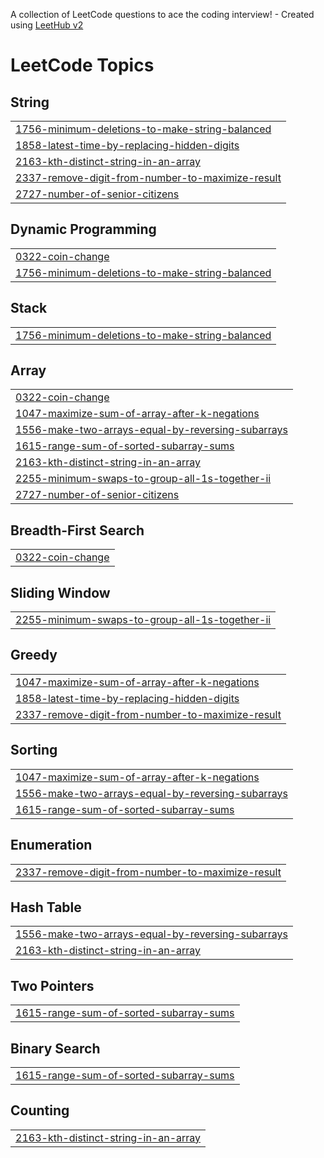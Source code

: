 A collection of LeetCode questions to ace the coding interview! - Created using [LeetHub v2](https://github.com/arunbhardwaj/LeetHub-2.0)
<!---LeetCode Topics Start-->
# LeetCode Topics
## String
|  |
| ------- |
| [1756-minimum-deletions-to-make-string-balanced](https://github.com/MayureshSawant9/leetcode/tree/master/1756-minimum-deletions-to-make-string-balanced) |
| [1858-latest-time-by-replacing-hidden-digits](https://github.com/MayureshSawant9/leetcode/tree/master/1858-latest-time-by-replacing-hidden-digits) |
| [2163-kth-distinct-string-in-an-array](https://github.com/MayureshSawant9/leetcode/tree/master/2163-kth-distinct-string-in-an-array) |
| [2337-remove-digit-from-number-to-maximize-result](https://github.com/MayureshSawant9/leetcode/tree/master/2337-remove-digit-from-number-to-maximize-result) |
| [2727-number-of-senior-citizens](https://github.com/MayureshSawant9/leetcode/tree/master/2727-number-of-senior-citizens) |
## Dynamic Programming
|  |
| ------- |
| [0322-coin-change](https://github.com/MayureshSawant9/leetcode/tree/master/0322-coin-change) |
| [1756-minimum-deletions-to-make-string-balanced](https://github.com/MayureshSawant9/leetcode/tree/master/1756-minimum-deletions-to-make-string-balanced) |
## Stack
|  |
| ------- |
| [1756-minimum-deletions-to-make-string-balanced](https://github.com/MayureshSawant9/leetcode/tree/master/1756-minimum-deletions-to-make-string-balanced) |
## Array
|  |
| ------- |
| [0322-coin-change](https://github.com/MayureshSawant9/leetcode/tree/master/0322-coin-change) |
| [1047-maximize-sum-of-array-after-k-negations](https://github.com/MayureshSawant9/leetcode/tree/master/1047-maximize-sum-of-array-after-k-negations) |
| [1556-make-two-arrays-equal-by-reversing-subarrays](https://github.com/MayureshSawant9/leetcode/tree/master/1556-make-two-arrays-equal-by-reversing-subarrays) |
| [1615-range-sum-of-sorted-subarray-sums](https://github.com/MayureshSawant9/leetcode/tree/master/1615-range-sum-of-sorted-subarray-sums) |
| [2163-kth-distinct-string-in-an-array](https://github.com/MayureshSawant9/leetcode/tree/master/2163-kth-distinct-string-in-an-array) |
| [2255-minimum-swaps-to-group-all-1s-together-ii](https://github.com/MayureshSawant9/leetcode/tree/master/2255-minimum-swaps-to-group-all-1s-together-ii) |
| [2727-number-of-senior-citizens](https://github.com/MayureshSawant9/leetcode/tree/master/2727-number-of-senior-citizens) |
## Breadth-First Search
|  |
| ------- |
| [0322-coin-change](https://github.com/MayureshSawant9/leetcode/tree/master/0322-coin-change) |
## Sliding Window
|  |
| ------- |
| [2255-minimum-swaps-to-group-all-1s-together-ii](https://github.com/MayureshSawant9/leetcode/tree/master/2255-minimum-swaps-to-group-all-1s-together-ii) |
## Greedy
|  |
| ------- |
| [1047-maximize-sum-of-array-after-k-negations](https://github.com/MayureshSawant9/leetcode/tree/master/1047-maximize-sum-of-array-after-k-negations) |
| [1858-latest-time-by-replacing-hidden-digits](https://github.com/MayureshSawant9/leetcode/tree/master/1858-latest-time-by-replacing-hidden-digits) |
| [2337-remove-digit-from-number-to-maximize-result](https://github.com/MayureshSawant9/leetcode/tree/master/2337-remove-digit-from-number-to-maximize-result) |
## Sorting
|  |
| ------- |
| [1047-maximize-sum-of-array-after-k-negations](https://github.com/MayureshSawant9/leetcode/tree/master/1047-maximize-sum-of-array-after-k-negations) |
| [1556-make-two-arrays-equal-by-reversing-subarrays](https://github.com/MayureshSawant9/leetcode/tree/master/1556-make-two-arrays-equal-by-reversing-subarrays) |
| [1615-range-sum-of-sorted-subarray-sums](https://github.com/MayureshSawant9/leetcode/tree/master/1615-range-sum-of-sorted-subarray-sums) |
## Enumeration
|  |
| ------- |
| [2337-remove-digit-from-number-to-maximize-result](https://github.com/MayureshSawant9/leetcode/tree/master/2337-remove-digit-from-number-to-maximize-result) |
## Hash Table
|  |
| ------- |
| [1556-make-two-arrays-equal-by-reversing-subarrays](https://github.com/MayureshSawant9/leetcode/tree/master/1556-make-two-arrays-equal-by-reversing-subarrays) |
| [2163-kth-distinct-string-in-an-array](https://github.com/MayureshSawant9/leetcode/tree/master/2163-kth-distinct-string-in-an-array) |
## Two Pointers
|  |
| ------- |
| [1615-range-sum-of-sorted-subarray-sums](https://github.com/MayureshSawant9/leetcode/tree/master/1615-range-sum-of-sorted-subarray-sums) |
## Binary Search
|  |
| ------- |
| [1615-range-sum-of-sorted-subarray-sums](https://github.com/MayureshSawant9/leetcode/tree/master/1615-range-sum-of-sorted-subarray-sums) |
## Counting
|  |
| ------- |
| [2163-kth-distinct-string-in-an-array](https://github.com/MayureshSawant9/leetcode/tree/master/2163-kth-distinct-string-in-an-array) |
<!---LeetCode Topics End-->